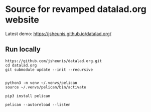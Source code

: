 # Source for revamped datalad.org website #

Latest demo: https://jsheunis.github.io/datalad.org/

## Run locally

```
https://github.com/jsheunis/datalad.org.git
cd datalad.org
git submodule update --init --recursive


python3 -m venv ~/.venvs/pelican
source ~/.venvs/pelican/bin/activate

pip3 install pelican

pelican --autoreload --listen
```
